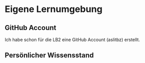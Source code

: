 # Eigene Lernumgebung
## GitHub Account 
Ich habe schon für die LB2 eine GitHub Account (aslitbz) erstellt.
## Persönlicher Wissensstand


<!--stackedit_data:
eyJoaXN0b3J5IjpbLTEwOTgxMjEyNzVdfQ==
-->
